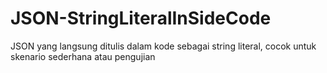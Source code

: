 # JSON-StringLiteralInSideCode
JSON yang langsung ditulis dalam kode sebagai string literal, cocok untuk skenario sederhana atau pengujian
